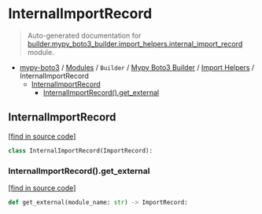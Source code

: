 # InternalImportRecord

> Auto-generated documentation for [builder.mypy_boto3_builder.import_helpers.internal_import_record](https://github.com/vemel/mypy_boto3/blob/master/builder/mypy_boto3_builder/import_helpers/internal_import_record.py) module.

- [mypy-boto3](../../../README.md#mypy_boto3) / [Modules](../../../MODULES.md#mypy-boto3-modules) / `Builder` / [Mypy Boto3 Builder](../index.md#mypy-boto3-builder) / [Import Helpers](index.md#import-helpers) / InternalImportRecord
    - [InternalImportRecord](#internalimportrecord)
        - [InternalImportRecord().get_external](#internalimportrecordget_external)

## InternalImportRecord

[[find in source code]](https://github.com/vemel/mypy_boto3/blob/master/builder/mypy_boto3_builder/import_helpers/internal_import_record.py#L4)

```python
class InternalImportRecord(ImportRecord):
```

### InternalImportRecord().get_external

[[find in source code]](https://github.com/vemel/mypy_boto3/blob/master/builder/mypy_boto3_builder/import_helpers/internal_import_record.py#L7)

```python
def get_external(module_name: str) -> ImportRecord:
```
